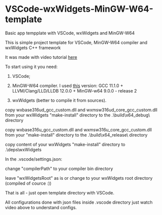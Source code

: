 # VSCode-wxWidgets-MinGW-W64-template
Basic app tempplate with VSCode, wxWidgets and MinGW-W64

This is simple project template for VSCode, MinGW-W64 compiler and wxWidgets C++ framework

It was made with video tutorial [here](https://www.youtube.com/watch?v=tHMGA0jIl3Y)

To start using it you need:

1. VSCode;

2. MinGW-W64 compiler. I used [this](https://winlibs.com) version: GCC 11.1.0 + LLVM/Clang/LLD/LLDB 12.0.0 + MinGW-w64 9.0.0 - release 2

3. wxWidgets (better to compile it from sources).

copy wxbase316ud_gcc_custom.dll and wxmsw316ud_core_gcc_custom.dll from your wxWidgets "make-install" directory to the .\build\x64_debug\ directory

copy wxbase316u_gcc_custom.dll and wxmsw316u_core_gcc_custom.dll from your "make-install" directory to the .\build\x64_release\ directory

copy content of your wxWidgets "make-install" directory to .\deps\wxWidgets

In the .vscode/settings.json:

change "compilerPath" to your compiler bin directory

leave "wxWidgetsRoot" as is or change to your wxWidgets root directory (compiled of cource :))

That is all - just open template directory with VSCode.

All configurations done with json files inside .vscode directory just watch video above to understand configs.
